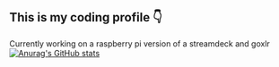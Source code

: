 ## This is my coding profile 👇
Currently working on a raspberry pi version of a streamdeck and goxlr\
[![Anurag's GitHub stats](https://github-readme-stats.vercel.app/api?username=TheJuice12)](https://github.com/anuraghazra/github-readme-stats)
<!--
**TheJuice12/TheJuice12** is a ✨ _special_ ✨ repository because its `README.md` (this file) appears on your GitHub profile.

Here are some ideas to get you started:

- 🔭 I’m currently working on ...
- 🌱 I’m currently learning ...
- 👯 I’m looking to collaborate on ...
- 🤔 I’m looking for help with ...
- 💬 Ask me about ...
- 📫 How to reach me: ...
- 😄 Pronouns: ...
- ⚡ Fun fact: ...
-->
